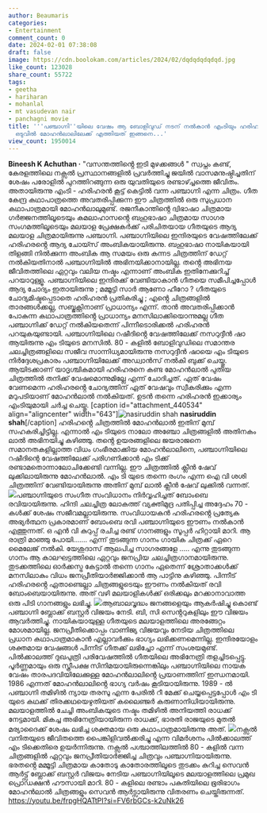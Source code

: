 ```yaml
---
author: Beaumaris
categories:
- Entertainment
comment_count: 0
date: 2024-02-01 07:38:08
draft: false
image: https://cdn.boolokam.com/articles/2024/02/dqdqdqdqdqd.jpg
like_count: 123028
share_count: 55722
tags:
- geetha
- hariharan
- mohanlal
- mt vasudevan nair
- panchagni movie
title: '''പഞ്ചാഗ്നി''യിലെ വേഷം ആ ബോളിവുഡ് നടന് നൽകാൻ എംടിയും ഹരിഹരനും തീരുമാനിച്ചു,
  ഒടുവിൽ മോഹൻലാലിലേക്ക് എത്തിയത് ഇങ്ങനെ...'
view_count: 1950014
---
```


**Bineesh K Achuthan ·** "വസന്തത്തിൻ്റെ ഇടി മുഴക്കങ്ങൾ " സ്വപ്നം കണ്ട്, കേരളത്തിലെ നക്സൽ പ്രസ്ഥാനങ്ങളിൽ പ്രവർത്തിച്ചു ജയിൽ വാസമനുഷ്ഠിച്ചതിന് ശേഷം പരോളിൽ പുറത്തിറങ്ങുന്ന ഒരു യുവതിയുടെ രണ്ടാഴ്ച്ചത്തെ ജീവിതം. അതായിരുന്നു എംടി - ഹരിഹരൻ കൂട്ട് കെട്ടിൽ വന്ന പഞ്ചാഗ്നി എന്ന ചിത്രം. ഗീത കേന്ദ്ര കഥാപാത്രത്തെ അവതരിപ്പിക്കുന്ന ഈ ചിത്രത്തിൽ ഒരു സുപ്രധാന കഥാപാത്രമായി മോഹൻലാലുമുണ്ട്. രജനീകാന്തിൻ്റെ ദ്വിഭാഷാ ചിത്രമായ ഗർജ്ജനത്തിലൂടെയും കമലാഹാസൻ്റെ ബഹുഭാഷാ ചിത്രമായ സാഗര സംഗമത്തിലൂടെയും മലയാള പ്രേക്ഷകർക്ക് പരിചിതയായ ഗീതയുടെ ആദ്യ മലയാള ചിത്രമായിരുന്നു പഞ്ചാഗ്നി. പഞ്ചാഗ്നിയിലെ ഇന്ദിരയുടെ വേഷത്തിലേക്ക് ഹരിഹരൻ്റെ ആദ്യ ചോയ്സ് അംബികയായിരുന്നു. ബഹുഭാഷാ നായികയായി തിളങ്ങി നിൽക്കുന്ന അംബിക ആ സമയം ഒരു കന്നട ചിത്രത്തിന് ഡേറ്റ് നൽകിയതിനാൽ പഞ്ചാഗ്നിയിൽ അഭിനയിക്കാനായില്ല. തൻ്റെ അഭിനയ ജീവിതത്തിലെ ഏറ്റവും വലിയ നഷ്ടം എന്നാണ് അംബിക ഇതിനേക്കുറിച്ച് പറയാറുള്ളൂ. പഞ്ചാഗ്നിയിലെ ഇന്ദിരക്ക് വേണ്ടിയാകാൻ ഗീതയെ സമീപിച്ചപ്പോൾ ആദ്യ ചോദ്യം ഇതായിരുന്നു ; മമ്മൂട്ടി സാർ ആണോ ഹീറോ ? ഗീതയുടെ ചോദ്യമിഷ്ടപ്പെടാതെ ഹരിഹരൻ പ്രതികരിച്ചു ; എൻ്റെ ചിത്രങ്ങളിൽ താരങ്ങൾക്കല്ല, സബ്ജക്റ്റിനാണ് പ്രാധാന്യം എന്ന്. താൻ അവതരിപ്പിക്കാൻ പോകുന്ന കഥാപാത്രത്തിൻ്റെ പ്രാധാന്യം മനസിലാക്കിയൊന്നുമല്ല ഗീത പഞ്ചാഗ്നിക്ക് ഡേറ്റ് നൽകിയതെന്ന് പിന്നീടൊരിക്കൽ ഹരിഹരൻ പറയുകയുണ്ടായി. പഞ്ചാഗ്നിയിലെ റഷീദിൻ്റെ വേഷത്തിലേക്ക് നസറുദ്ദീൻ ഷാ ആയിരുന്നു എം ടിയുടെ മനസിൽ. 80 - കളിൽ ബോളിവുഡിലെ സമാന്തര ചലച്ചിത്രങ്ങളിലെ സജീവ സാന്നിധ്യമായിരുന്നു നസറുദ്ദീൻ ഷായെ എം ടിയുടെ നിർദ്ദേശപ്രകാരം പഞ്ചാഗ്നിയിലേക്ക് അഡ്വാൻസ് നൽകി ബുക്ക് ചെയ്തു. ആയിടക്കാണ് യാദൃശ്ചികമായി ഹരിഹരനെ കണ്ട മോഹൻലാൽ പുതിയ ചിത്രത്തിൽ തനിക്ക് വേഷമൊന്നുമില്ലേ എന്ന് ചോദിച്ചത്. ഏത് വേഷം വേണമെന്ന ഹരിഹരൻ്റെ ചോദ്യത്തിന് ഏത് വേഷവും സ്വീകരിക്കും എന്ന മറുപടിയാണ് മോഹൻലാൽ നൽകിയത്. ഉടൻ തന്നെ ഹരിഹരൻ ഇക്കാര്യം എംടിയുമായി ചർച്ച ചെയ്തു. [caption id="attachment_440534" align="aligncenter" width="643"]![nasiruddin shah](https://cdn.boolokam.com/articles/2024/02/dqdqdqdqdqd.jpg) **nasiruddin shah**[/caption] ഹരിഹൻ്റെ ചിത്രത്തിൽ മോഹൻലാൽ ഇതിന് മുമ്പ് സഹകരിച്ചിട്ടില്ല. എന്നാൽ എം ടിയുടെ നാലോ അഞ്ചോ ചിത്രങ്ങളിൽ അതിനകം ലാൽ അഭിനയിച്ചു കഴിഞ്ഞു. തൻ്റെ ഉയരങ്ങളിലെ ജയരാജനെ സമാനതകളില്ലാത്ത വിധം ഗംഭീരമാക്കിയ മോഹൻലാലിനെ, പഞ്ചാഗ്നിയിലെ റഷീദിന്റെ വേഷത്തിലേക്ക് പരിഗണിക്കാൻ എം ടിക്ക് രണ്ടാമതൊന്നാലോചിക്കേണ്ടി വന്നില്ല. ഈ ചിത്രത്തിൽ ക്ലീൻ ഷേവ് ലുക്കിലായിരുന്നു മോഹൻലാൽ. എം ടി യുടെ തന്നെ രംഗം എന്ന ഐ വി ശശി ചിത്രത്തിന് വേണ്ടിയായിരുന്നു അതിന് മുമ്പ് ലാൽ ക്ലീൻ ഷേവ് ലുക്കിൽ വന്നത്. ![](https://cdn.boolokam.com/articles/2024/02/cv.jpg)പഞ്ചാഗ്നിയുടെ സംഗീത സംവിധാനം നിർവ്വഹിച്ചത് ബോംബെ രവിയായിരുന്നു. ഹിന്ദി ചലച്ചിത്ര ലോകത്ത് വ്യക്തിമുദ്ര പതിപ്പിച്ച അദ്ദേഹം 70 - കൾക്ക് ശേഷം സജീവമല്ലായിരുന്നു. സംവിധായകൻ ഹരിഹരൻ്റെ പ്രത്യേക അഭ്യർത്ഥന പ്രകാരമാണ് ബോംബെ രവി പഞ്ചാഗ്നിയുടെ ഈണം നൽകാൻ എത്തുന്നത്. ഒ എൻ വി കുറുപ്പ് രചിച്ച രണ്ട് ഗാനങ്ങളും സൂപ്പർ ഹിറ്റായി മാറി. ആ രാത്രി മാഞ്ഞു പോയി....... എന്ന് തുടങ്ങുന്ന ഗാനം ഗായിക ചിത്രക്ക് ഏറെ മൈലേജ് നൽകി. യേശുദാസ് ആലപിച്ച സാഗരങ്ങളേ ..... എന്നു തുടങ്ങുന്ന ഗാനം ആ കാലഘട്ടത്തിലെ ഏറ്റവും ജനപ്രിയ ചലച്ചിത്രഗാനമായിരുന്നു. തുടക്കത്തിലെ ഓർക്കസ്ട്ര കേട്ടാൽ തന്നെ ഗാനം ഏതെന്ന് ശ്രോതാക്കൾക്ക് മനസിലാകും വിധം ജനപ്രീതിയാർജ്ജിക്കാൻ ആ പാട്ടിനു കഴിഞ്ഞു. പിന്നീട് ഹരിഹരൻ്റെ ഏതാണ്ടെല്ലാ ചിത്രങ്ങളുടെയും ഈണം നൽകിയത് രവി ബോംബെയായിരുന്നു. അത് വഴി മലയാളികൾക്ക് ഒരിക്കലും മറക്കാനാവാത്ത ഒരു പിടി ഗാനങ്ങളും ലഭിച്ചു. ![](https://cdn.boolokam.com/articles/2024/02/wffwfwfwff.jpg)ആബാലവൃദ്ധം ജനങ്ങളെയും ആകർഷിച്ചു കൊണ്ട് പഞ്ചാഗ്നി ബ്ലോക്ക് ബസ്റ്റർ വിജയം നേടി. ബി, സി സെൻ്ററുകളിലും ഈ വിജയം ആവർത്തിച്ചു. നായികയായുള്ള ഗീതയുടെ മലയാളത്തിലെ അരങ്ങേറ്റം മോശമായില്ല. ജനപ്രീതിക്കൊപ്പം വാണിജ്യ വിജയവും നേടിയ ചിത്രത്തിലെ പ്രധാന കഥാപാത്രമാകാൻ എല്ലാവർക്കും ഭാഗ്യം ലഭിക്കണമെന്നില്ല. ഇന്ദിരയോളം ശക്തമായ വേഷങ്ങൾ പിന്നീട് ഗീതക്ക് ലഭിച്ചോ എന്ന് സംശയമുണ്ട്. പിൽക്കാലത്ത് ദുഖപുത്രി പരിവേഷത്തിൽ ഗീതയിലെ അഭിനേത്രി തളച്ചിടപ്പെട്ടു. പൂർണ്ണമായും ഒരു സ്ത്രീപക്ഷ സിനിമയായിരുന്നെങ്കിലും പഞ്ചാഗ്നിയിലെ നായക വേഷം താരപദവിയിലേക്കുള്ള മോഹൻലാലിൻ്റെ പ്രയാണത്തിന് ഇന്ധനമായി. 1986 എന്നത് മോഹൻലാലിൻ്റെ ഭാഗ്യ വർഷം കൂടിയായിരുന്നു. 1989 - ൽ പഞ്ചാഗ്നി തമിഴിൽ ന്യായ തരസു എന്ന പേരിൽ റീ മേക്ക് ചെയ്യപ്പെട്ടപ്പോൾ എം ടി യുടെ കഥക്ക് തിരക്കഥയെഴുതിയത് കലൈഞ്ജർ കരുണാനിധിയായിരുന്നു. മലയാളത്തിൽ ചേച്ചി അംബികയുടെ നഷ്ടം തമിഴിൽ അനിയത്തി രാധക്ക് നേട്ടമായി. മികച്ച അഭിനേത്രിയായിരുന്ന രാധക്ക്, ഭാരതി രാജയുടെ മുതൽ മര്യാദൈക്ക് ശേഷം ലഭിച്ച ശക്തമായ ഒരു കഥാപാത്രമായിരുന്നു അത്. ![](https://cdn.boolokam.com/articles/2024/02/dqdqqdddd.jpg)നക്സൽ വനിതയുടെ ജീവിതത്തെ പൈങ്കിളിവൽക്കരിച്ചു എന്ന വിമർശനം പിൽക്കാലത്ത് എം ടിക്കെതിരെ ഉയർന്നിരുന്നു. നക്സൽ പശ്ചാത്തിലത്തിൽ 80 - കളിൽ വന്ന ചിത്രങ്ങളിൽ ഏറ്റവും ജനപ്രീതിയാർജ്ജിച്ച ചിത്രവും പഞ്ചാഗ്നിയായിരുന്നു. ഭരതൻ്റെ മമ്മൂട്ടി ചിത്രമായ കാതോടു കാതോരത്തിലൂടെ തുടക്കം കുറിച്ച സെവൻ ആർട്ട്സ് ബ്ലോക്ക് ബസ്റ്റർ വിജയം നേടിയ പഞ്ചാഗ്നിയിലൂടെ മലയാളത്തിലെ പ്രമുഖ പ്രൊഡക്ഷൻ ഹൗസായി മാറി. 80 - കളിലെ രണ്ടാം പകുതിയിലെ ഭൂരിഭാഗം മോഹൻലാൽ ചിത്രങ്ങളും സെവൻ ആർട്സായിരുന്നു വിതരണം ചെയ്തിരുന്നത്. https://youtu.be/frpgHQATtPI?si=FV6rbGCs-k2uNk26